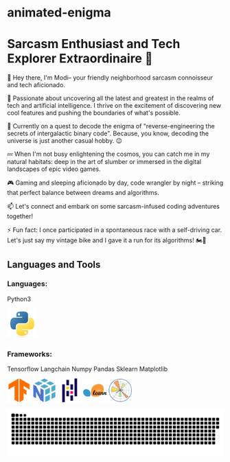 # animated-enigma
# Sarcasm Enthusiast and Tech Explorer Extraordinaire 🚀

👋 Hey there, I'm Modi– your friendly neighborhood sarcasm connoisseur and tech aficionado.

🤖 Passionate about uncovering all the latest and greatest in the realms of tech and artificial intelligence. I thrive on the excitement of discovering new cool features and pushing the boundaries of what's possible.

🌌 Currently on a quest to decode the enigma of  "reverse-engineering the secrets of intergalactic binary code". Because, you know, decoding the universe is just another casual hobby. 😉

💤 When I'm not busy enlightening the cosmos, you can catch me in my natural habitats: deep in the art of slumber or immersed in the digital landscapes of epic video games.

🎮 Gaming and sleeping aficionado by day, code wrangler by night – striking that perfect balance between dreams and algorithms.

📫 Let's connect and embark on some sarcasm-infused coding adventures together!

⚡ Fun fact: I once participated in a spontaneous race with a self-driving car. Let's just say my vintage bike and I gave it a run for its algorithms! 🏍️🤖




## Languages and Tools 
<div>

### Languages:
   Python3 


<img src=".github/workflows/python-original.svg" title="Python"  alt="Python" width="70" height="70"/>


### Frameworks:


   Tensorflow      Langchain      Numpy      Pandas      Sklearn       Matplotlib 

   
<img src=".github/workflows/tensorflow-original.svg" title="TensorFlow"  alt="TensorFlow" width="55" height="55"/>   <img src=".github/workflows/numpy-original.svg" title="Numpy" alt="Numpy" width="55" height="55"/>   <img src=".github/workflows/pandas-original.svg" title="Pandas" alt="Pandas" width="55" height="55"/>   <img src=".github/workflows/scikitlearn-original.svg" title="sklearn" alt="sklearn" width="55" height="55"/>   <img src=".github/workflows/matplotlib-original.svg" title="Matplotlib" alt="Matplotlib" width="55" height="55"/>    


</div>


<p align="center">
 <img width="1000" src=".github/workflows/main.svg" alt="snake"/>
</p>
